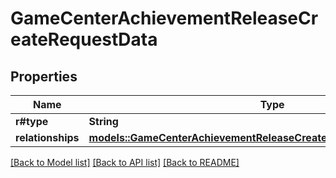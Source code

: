 # GameCenterAchievementReleaseCreateRequestData

## Properties

Name | Type | Description | Notes
------------ | ------------- | ------------- | -------------
**r#type** | **String** |  | 
**relationships** | [**models::GameCenterAchievementReleaseCreateRequestDataRelationships**](GameCenterAchievementReleaseCreateRequest_data_relationships.md) |  | 

[[Back to Model list]](../README.md#documentation-for-models) [[Back to API list]](../README.md#documentation-for-api-endpoints) [[Back to README]](../README.md)


